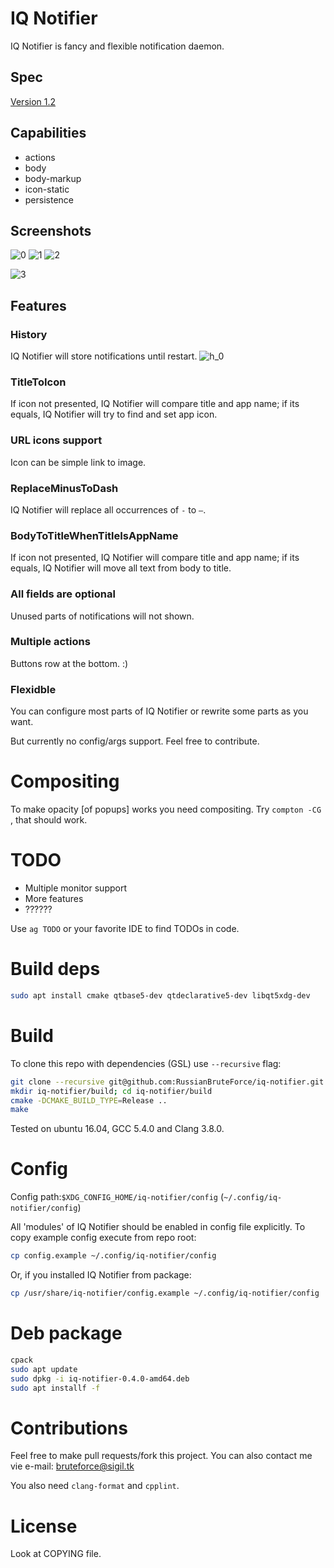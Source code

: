 # IQ Notifier
IQ Notifier is fancy and flexible notification daemon.

## Spec
[Version 1.2](https://people.gnome.org/~mccann/docs/notification-spec/notification-spec-latest.html)

## Capabilities
- actions
- body
- body-markup
- icon-static
- persistence

## Screenshots
![0](/screenshots/0.png?raw=true)
![1](/screenshots/1.png?raw=true)
![2](/screenshots/2.png?raw=true)

![3](/screenshots/3.png?raw=true)

## Features
### History
IQ Notifier will store notifications until restart.
![h_0](/screenshots/h_0.png?raw=true)

### TitleToIcon
If icon not presented, IQ Notifier will compare title and app name; if its equals, IQ Notifier will try to find and set app icon.

### URL icons support
Icon can be simple link to image.

### ReplaceMinusToDash
IQ Notifier will replace all occurrences of `-` to `—`.

### BodyToTitleWhenTitleIsAppName
If icon not presented, IQ Notifier will compare title and app name; if its equals, IQ Notifier will move all text from body to title.

### All fields are optional
Unused parts of notifications will not shown. 

### Multiple actions
Buttons row at the bottom. :)

### Flexidble
You can configure most parts of IQ Notifier or rewrite some parts as you want. 

But currently no config/args support. Feel free to contribute.

# Compositing
To make opacity [of popups] works you need compositing. Try `compton -CG `, that should work.

# TODO
- Multiple monitor support
- More features
- ??????

Use `ag TODO` or your favorite IDE to find TODOs in code.

# Build deps
```bash
sudo apt install cmake qtbase5-dev qtdeclarative5-dev libqt5xdg-dev
```

# Build
To clone this repo with dependencies (GSL) use `--recursive` flag:
```bash
git clone --recursive git@github.com:RussianBruteForce/iq-notifier.git
mkdir iq-notifier/build; cd iq-notifier/build
cmake -DCMAKE_BUILD_TYPE=Release ..
make
```

Tested on ubuntu 16.04, GCC 5.4.0 and Clang 3.8.0.

# Config
Config path:`$XDG_CONFIG_HOME/iq-notifier/config` (`~/.config/iq-notifier/config`)

All 'modules' of IQ Notifier should be enabled in config file explicitly. To copy example config execute from repo root:
```bash
cp config.example ~/.config/iq-notifier/config
```

Or, if you installed IQ Notifier from package:
```bash
cp /usr/share/iq-notifier/config.example ~/.config/iq-notifier/config
```

# Deb package
```bash
cpack
sudo apt update
sudo dpkg -i iq-notifier-0.4.0-amd64.deb
sudo apt installf -f
```

# Contributions
Feel free to make pull requests/fork this project. You can also contact me vie e-mail: [bruteforce@sigil.tk](mailto:bruteforce@sigil.tk)

You also need `clang-format` and `cpplint`.

# License
Look at COPYING file.
